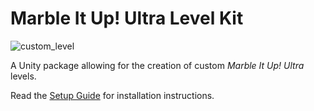 # Marble It Up! Ultra Level Kit

![custom_level](https://github.com/MarbleItUp/MarbleItUpUltraLevelKit/assets/4633541/54076d43-5244-4c0d-b18a-9a84efade38c)

A Unity package allowing for the creation of custom _Marble It Up! Ultra_ levels.

Read the [Setup Guide](https://github.com/MarbleItUp/MarbleItUpUltraLevelKit/wiki/Setup-Guide) for installation instructions.
